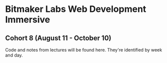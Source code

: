 # Bitmaker Labs Web Development Immersive
## Cohort 8 (August 11 - October 10)

Code and notes from lectures will be found here. They're identified by week and day.